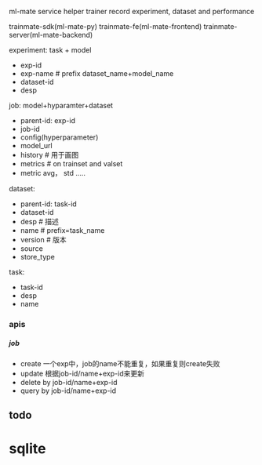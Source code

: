 

ml-mate service helper trainer record experiment, dataset and performance

trainmate-sdk(ml-mate-py)
trainmate-fe(ml-mate-frontend)
trainmate-server(ml-mate-backend)

<!-- performance： task
- perf-id
- job-id
- metrics  # select job_id on testset -->

experiment:  task + model
<!-- - parent-id : perf-id -->
- exp-id
- exp-name  # prefix dataset_name+model_name
- dataset-id
- desp

job:  model+hyparamter+dataset
- parent-id: exp-id
- job-id
- config(hyperparameter)
- model_url
- history  # 用于画图
- metrics  # on trainset and valset
- metric avg， std .....


dataset:
- parent-id: task-id
- dataset-id
- desp # 描述
- name  # prefix=task_name
- version  # 版本
- source
- store_type

task:
- task-id
- desp
- name



### apis
##### job
- create 一个exp中，job的name不能重复，如果重复则create失败
- update 根据job-id/name+exp-id来更新
- delete  by job-id/name+exp-id
- query  by job-id/name+exp-id


## todo
# sqlite



